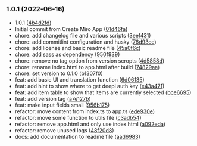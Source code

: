 <a name="1.0.1"></a>
## <small>1.0.1 (2022-06-16)</small>

* 1.0.1 ([4b4d2fd](https://github.com/dasheck0/miro-board-translator/commit/4b4d2fd))
* Initial commit from Create Miro App ([01d46fa](https://github.com/dasheck0/miro-board-translator/commit/01d46fa))
* chore: add changelog file and various scripts ([3eef431](https://github.com/dasheck0/miro-board-translator/commit/3eef431))
* chore: add commitlint configuration and husky ([76d93ce](https://github.com/dasheck0/miro-board-translator/commit/76d93ce))
* chore: add license and basic readme file ([45a0f6c](https://github.com/dasheck0/miro-board-translator/commit/45a0f6c))
* chore: add sass as dependency ([950f939](https://github.com/dasheck0/miro-board-translator/commit/950f939))
* chore: remove no tag option from version scropts ([4d5858d](https://github.com/dasheck0/miro-board-translator/commit/4d5858d))
* chore: rename index.html to app.html after build ([74829aa](https://github.com/dasheck0/miro-board-translator/commit/74829aa))
* chore: set version to 0.1.0 ([b1307f0](https://github.com/dasheck0/miro-board-translator/commit/b1307f0))
* feat: add basic UI and translation function ([6d06135](https://github.com/dasheck0/miro-board-translator/commit/6d06135))
* feat: add hint to show where to get deepl auth key ([e43a471](https://github.com/dasheck0/miro-board-translator/commit/e43a471))
* feat: add item table to show that items are currently selected ([bce6695](https://github.com/dasheck0/miro-board-translator/commit/bce6695))
* feat: add version tag ([a7e127b](https://github.com/dasheck0/miro-board-translator/commit/a7e127b))
* feat: make input fields small ([956b175](https://github.com/dasheck0/miro-board-translator/commit/956b175))
* refactor: move content from index.ts to app.ts ([ede930e](https://github.com/dasheck0/miro-board-translator/commit/ede930e))
* refactor: move some function to utils file ([c3adb54](https://github.com/dasheck0/miro-board-translator/commit/c3adb54))
* refactor: remove app.html and only use index.html ([a092eda](https://github.com/dasheck0/miro-board-translator/commit/a092eda))
* refactor: remove unused logs ([48f20d8](https://github.com/dasheck0/miro-board-translator/commit/48f20d8))
* docs: add documentation to readme file ([aad6983](https://github.com/dasheck0/miro-board-translator/commit/aad6983))



